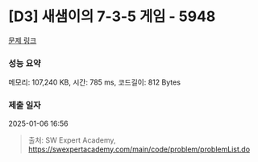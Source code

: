 # [D3] 새샘이의 7-3-5 게임 - 5948 

[문제 링크](https://swexpertacademy.com/main/code/problem/problemDetail.do?contestProbId=AWZ2IErKCwUDFAUQ) 

### 성능 요약

메모리: 107,240 KB, 시간: 785 ms, 코드길이: 812 Bytes

### 제출 일자

2025-01-06 16:56



> 출처: SW Expert Academy, https://swexpertacademy.com/main/code/problem/problemList.do